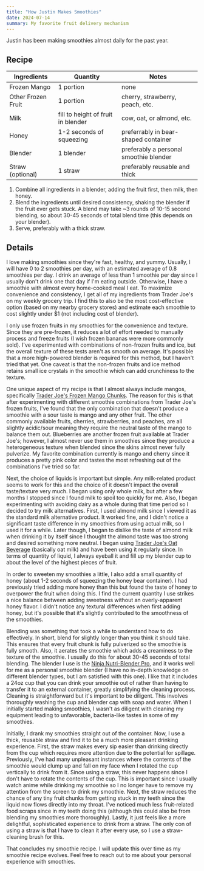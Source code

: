 ```yaml
---
title: "How Justin Makes Smoothies"
date: 2024-07-14
summary: My favorite fruit delivery mechanism
---
```


Justin has been making smoothies almost daily for the past year.

## Recipe

| Ingredients        | Quantity                           | Notes                                  |
| ------------------ | ---------------------------------- | -------------------------------------- |
| Frozen Mango       | 1 portion                          | none                                   |
| Other Frozen Fruit | 1 portion                          | cherry, strawberry, peach, etc.        |
| Milk               | fill to height of fruit in blender | cow, oat, or almond, etc.              |
| Honey              | 1-2 seconds of squeezing           | preferrably in bear-shaped container   |
| Blender            | 1 blender                          | preferably a personal smoothie blender |
| Straw (optional)   | 1 straw                            | preferably reusable and thick          |

1. Combine all ingredients in a blender, adding the fruit first, then milk, then honey.
2. Blend the ingredients until desired consistency, shaking the blender if the fruit ever gets stuck.
   A blend may take ~3 rounds of 10-15 second blending, so about 30-45 seconds of total blend time (this depends on your blender).
3. Serve, preferably with a thick straw.

## Details

I love making smoothies since they're fast, healthy, and yummy.
Usually, I will have 0 to 2 smoothies per day, with an estimated average of 0.8 smoothies per day.
I drink an average of less than 1 smoothie per day since I usually don't drink one that day if I'm eating outside.
Otherwise, I have a smoothie with almost every home-cooked meal I eat.
To maximize convenience and consistency, I get all of my ingredients from Trader Joe's on my weekly grocery trip.
I find this to also be the most cost-effective option (based on my nearby grocery stores) and estimate each smoothie to cost slightly under $1 (not including cost of blender).

I only use frozen fruits in my smoothies for the convenience and texture.
Since they are pre-frozen, it reduces a lot of effort needed to manually process and freeze fruits (I wish frozen bananas were more commonly sold).
I've experimented with combinations of non-frozen fruits and ice, but the overall texture of these tests aren't as smooth on average.
It's possible that a more high-powered blender is required for this method, but I haven't tried that yet.
One caveat is that the non-frozen fruits and ice method retains small ice crystals in the smoothie which can add crunchiness to the texture.

One unique aspect of my recipe is that I almost always include mangos, specifically [Trader Joe's Frozen Mango Chunks](https://www.abillion.com/products/trader-joes-organic-mango-chunks-10055289).
The reason for this is that after experimenting with different smoothie combinations from Trader Joe's frozen fruits, I've found that the only combination that doesn't produce a smoothie with a sour taste is mango and any other fruit.
The other commonly available fruits, cherries, strawberries, and peaches, are all slightly acidic/sour meaning they require the neutral taste of the mango to balance them out.
Blueberries are another frozen fruit available at Trader Joe's; however, I almost never use them in smoothies since they produce a heterogeneous texture when blended since the skins almost never fully pulverize.
My favorite combination currently is mango and cherry since it produces a pretty pink color and tastes the most refreshing out of the combinations I've tried so far.

Next, the choice of liquids is important but simple.
Any milk-related product seems to work for this and the choice of it doesn't impact the overall taste/texture very much.
I began using only whole milk, but after a few months I stopped since I found milk to spoil too quickly for me.
Also, I began experimenting with avoiding dairy as a whole during that time period so I decided to try milk alternatives.
First, I used almond milk since I viewed it as the standard milk alternative product.
It worked fine, and I didn't notice a significant taste difference in my smoothies from using actual milk, so I used it for a while.
Later though, I began to dislike the taste of almond milk when drinking it by itself since I thought the almond taste was too strong and desired something more neutral.
I began using [Trader Joe's Oat Beverage](https://www.traderjoes.com/home/products/pdp/non-dairy-oat-beverage-065333) (basically oat milk) and have been using it regularly since.
In terms of quantity of liquid, I always eyeball it and fill up my blender cup to about the level of the highest pieces of fruit.

In order to sweeten my smoothies a little, I also add a small quantity of honey (about 1-2 seconds of squeezing the honey bear container).
I had previously tried adding more honey than this but found the taste of honey to overpower the fruit when doing this.
I find the current quantity I use strikes a nice balance between adding sweetness without an overly-apparent honey flavor.
I didn't notice any textural differences when first adding honey, but it's possible that it's slightly contributed to the smoothness of the smoothies.

Blending was something that took a while to understand how to do effectively.
In short, blend for slightly longer than you think it should take.
This ensures that every fruit chunk is fully pulverized so the smoothie is fully smooth.
Also, it aerates the smoothie which adds a creaminess to the texture of the smoothie.
I usually do this for about 30-45 seconds of total blending.
The blender I use is the [Ninja Nutri-Blender Pro](https://www.ninjakitchen.com/products/ninja-nutri-blender-pro-with-auto-iq-zidBN401), and it works well for me as a personal smoothie blender (I have no in-depth knowledge on different blender types, but I am satisfied with this one).
I like that it includes a 24oz cup that you can drink your smoothie out of rather than having to transfer it to an external container, greatly simplifying the cleaning process.
Cleaning is straightforward but it's important to be diligent.
This involves thoroughly washing the cup and blender cap with soap and water.
When I initially started making smoothies, I wasn't as diligent with cleaning my equipment leading to unfavorable, bacteria-like tastes in some of my smoothies.

Initially, I drank my smoothies straight out of the container.
Now, I use a thick, reusable straw and find it to be a much more pleasant drinking experience.
First, the straw makes every sip easier than drinking directly from the cup which requires more attention due to the potential for spillage.
Previously, I've had many unpleasant instances where the contents of the smoothie would clump up and fall on my face when I rotated the cup vertically to drink from it.
Since using a straw, this never happens since I don't have to rotate the contents of the cup.
This is important since I usually watch anime while drinking my smoothie so I no longer have to remove my attention from the screen to drink my smoothie.
Next, the straw reduces the chance of any tiny fruit chunks from getting stuck in my teeth since the liquid now flows directly into my throat.
I've noticed much less fruit-related food scraps since in my teeth doing this (although this could also be from blending my smoothies more thoroughly).
Lastly, it just feels like a more delightful, sophisticated experience to drink from a straw.
The only con of using a straw is that I have to clean it after every use, so I use a straw-cleaning brush for this.

That concludes my smoothie recipe.
I will update this over time as my smoothie recipe evolves.
Feel free to reach out to me about your personal experience with smoothies.
